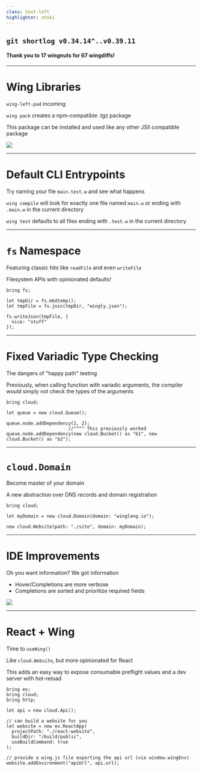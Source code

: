 ```yaml
---
class: text-left
highlighter: shiki
---
```


<RandomTitle />

## `git shortlog v0.34.14^..v0.39.11`

#### Thank you to **17** wingnuts for **67** wingdiffs!

---

# Wing Libraries

`wing-left-pad` incoming

`wing pack` creates a npm-compatible .tgz package

This package can be installed and used like any other JSII compatible package

<img src="/fake-package.png" class="h-80 m-auto"/>

<GithubUser githubUsername="Chriscbr" displayName="Chris" />

---

# Default CLI Entrypoints

Try naming your file `main.test.w` and see what happens

`wing compile` will look for exactly one file named `main.w` or ending with `.main.w` in the current directory

`wing test` defaults to all files ending with `.test.w` in the current directory

<GithubUser displayName="Gary" image="https://e0.pxfuel.com/wallpapers/673/1016/desktop-wallpaper-gary-the-snail-gary-spongebob.jpg" />

---

# `fs` Namespace

Featuring classic hits like `readFile` and even `writeFile`

Filesystem APIs with opinionated defaults!

```wing
bring fs;

let tmpDir = fs.mkdtemp();
let tmpFile = fs.join(tmpDir, "wingly.json");

fs.writeJson(tmpFile, {
  nice: "stuff"
});
```

<GithubUser githubUsername="jianzs" displayName="Jade (First Contribution ❤️)" />

---

# Fixed Variadic Type Checking

The dangers of "happy path" testing

Previously, when calling function with variadic arguments, the compiler would simply not check the types of the arguments

```wing
bring cloud;

let queue = new cloud.Queue();

queue.node.addDependency(1, 2);
                       //^^^^ This previously worked
queue.node.addDependency(new cloud.Bucket() as "b1", new cloud.Bucket() as "b2");
```

<GithubUser githubUsername="Lancear" displayName="Lance" />

---

# `cloud.Domain`

Become master of your domain

A new abstraction over DNS records and domain registration

```wing
bring cloud;

let myDomain = new cloud.Domain(domain: "winglang.io");

new cloud.Website(path: "./site", domain: myDomain);
```

<GithubUser githubUsername="marciocadev" displayName="Marcio" />

---

# IDE Improvements

Oh you want information? We got information

- Hover/Completions are more verbose
- Completions are sorted and prioritize required fields

<img src="https://user-images.githubusercontent.com/1237390/275030692-55b67db0-fea5-44e8-82fe-4cdf7c3164ae.png" class="h-80 m-auto"/>

<GithubUser githubUsername="MarkMcCulloh" displayName="Mark" />

---

# React + Wing

Time to `useWing()`

Like `cloud.Website`, but more opinionated for React

This adds an easy way to expose consumable preflight values and a dev server with hot-reload

```wing
bring ex;
bring cloud;
bring http;

let api = new cloud.Api();

// can build a website for you
let website = new ex.ReactApp(
  projectPath: "./react-website", 
  buildDir: "/build/public",
  useBuildCommand: true
);

// provide a wing.js file exporting the api url (via window.wingEnv)
website.addEnvironment("apiUrl", api.url);
```

<GithubUser githubUsername="tsuf239" displayName="Tsuf" />

<!-- 
Ananthu C V (1):
      feat(sdk): `std.Set` tests (#4432)

Chris Rybicki (10):
      chore(repo): eslint Wing CLI source code (#4381)
*      feat(compiler): error diagnostics v2 (#4416)
*      feat(cli): `wing pack` (#3938)
      fix(cli): broken link in error message (#4452)
      feat: unsafeCast builtin function (#4483)
*      fix(compiler)!: extern methods are not resolved correctly (#4043)
      feat(sdk)!: expose simulator via HTTP server (#4105)
      fix(cli): analytics error (#4550)
      chore: revert "feat(sdk) expose simulator via HTTP server" (#4557)
      chore(docs): add image to preflight inflight docs (#4559)

Cristian Pallarés (4):
      feat(sdk)!: implement missing dynamodb table inflight methods (#4387)
*      feat(sdk): add DynamoDB Table batchGetItems inflight method (#4419)
      chore(console): address eslint warnings (#4129)
      chore: change `cloud.Secret` icon to a key icon (#4566)

Elad Ben-Israel (2):
      chore: remove newlines from community note (#4421)
      rfc: containerized workloads spec (#4351)

Gary Sassano (11):
*      feat(cli): introduce default entrypoints (#4257)
      fix(docs): fix `Function.invoke()` docs (#4435)
      chore(sdk): add missing tests for `Json` (#4399)
      chore(sdk): remove http  `extern` module (#4469)
      chore(sdk): add missing tests for `std.Duration` (#4382)
      feat(cli): default entrypoints (#4412)
      chore(cli): add compile test for `awscdk` target (#4484)
      chore(sdk): remove fs `extern` module (#4542)
      chore(cli): add test for `wing test` default entrypoint (#4485)
      chore(build): make `binaryen` installation more robust (#4548)
      feat(sdk): add `contentType` option to `Bucket.put()` (#4515)

Hasan (1):
      feat(sdk)!: support Map.tryGet() (#4523)

Jade Zheng (1):******
*      feat(sdk): add fs module (#4135)

Lance J (1):
*      fix(compiler): incorrect variadic type/arity check (#4300)

Marcio Cruz de Almeida (1):
*      feat(sdk): cloud.Domain (#4072)

Mark McCulloh (22):
      revert(cli): introduce default entrypoints (#4408)
      chore: auto-fix eslint for wing cli (#4409)
      fix: react sdk test fails on windows (#4413)
      chore: prevent publish job from partial publishing (#4423)
      feat(vscode): add underlined hints for error annotations (#4427)
      fix(vscode): panic when hovering over references in assignment (#4428)
      feat(vscode): completions for `bring` and hiding more irrelevant completions (#4433)
      chore: remove `cloud.Domain` sdk tests (#4447)
      fix: cli crashes on windows if any drives are inaccessible (#4445)
*      feat(vscode): quickfix and autofix to insert semicolons (#4436)
      fix(compiler)!: unexpected heuristic for inference across scopes (#4455)
      chore: format tree-sitter scanner and remove implicit switch fallthrough (#4476)
      fix: cloud.Website in AWS does not escape Windows path for assets (#4478)
      chore(compiler): update rust and wasi toolchain (#4458)
      fix(vscode): completions for struct type missing static methods (#4480)
      feat(vscode): go to definition (#4522)
      fix(vscode): revert wing file icon to previous version (#4528)
      fix(vscode): no symbol details for `extends` or `impl` (#4527)
      chore(repo): prevent instable mutations from running multiple times in a row (#4535)
      fix(vscode): panic when hovering over std types (#4533)
      feat(vscode): more hover information, prioritizing required fields, and respective access modifiers (#4538)
      fix(compiler): panic in `in scope` expression when using type reference (#4555)

Pol Amorós (2):
      fix(vscode): open in wing console icon broken (#4472)
      fix(vscode): wing icon doesn't match the vs-code theme in its latest version (#4565)

Revital Barletz (1):
      feat(sdk): added tests to std.Range (#4281)

TATSUNO “Taz” Yasuhiro (3):
      fix(sdk): set log retention for cloud.Function (tf-aws and awscdk) (#4303)
      feat(sdk): implement cloud.Bucket inflight method metadata for AWS targets and Simulator (#4338)
      feat(compiler): use JavaScript strict mode (#4466)

Tsuf Cohen (3):
      chore: add ambiguous paths invalid tests and sanitize output (#4404)
*      feat(sdk): react x wing integration (#3958)
      chore: skip std spec tests (#4504)

Wiktor Zając (1):
      feat(sdk): gcp implementation of ex.table - preflight (#4393)

gcfbn (1):
      fix(sdk): ambiguous api paths are allowed (#4352)

yoav-steinberg (2):
      fix(compiler): can't call methods in inflight class's `init` (#4390)
      fix(compiler): cleanup `VisitContext`'s `push_class` to use class's phase (#4473)
 -->
